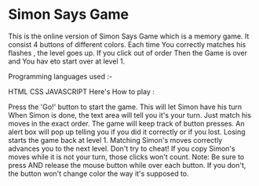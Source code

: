 # Simon Says Game

This is the online version of Simon Says Game which is a memory game. It consist 4 buttons of different colors. Each time You correctly matches his flashes , the level goes up. If you click out of order Then the Game is over and You hav eto start over at level 1.

Programming languages used :-

HTML
CSS
JAVASCRIPT
Here's How to play :

Press the 'Go!' button to start the game. This will let Simon have his turn
When Simon is done, the text area will tell you it's your turn. Just match his moves in the exact order. The game will keep track of button presses.
An alert box will pop up telling you if you did it correctly or if you lost. Losing starts the game back at level 1. Matching Simon's moves correctly advances you to the next level.
Don't try to cheat! If you copy Simon's moves while it is not your turn, those clicks won't count.
Note: Be sure to press AND release the mouse button while over each button. If you don't, the button won't change color the way it's supposed to.

